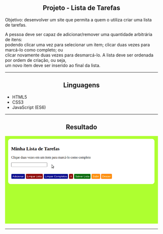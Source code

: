 <h2 align="center">Projeto - Lista de Tarefas</h2>
   
   <p>
       Objetivo: desenvolver um site que permita a quem o utiliza criar uma lista de tarefas.<br> 
   </p>
   <p>
       A pessoa deve ser capaz de adicionar/remover uma quantidade arbitrária de itens:<br>
       podendo clicar uma vez para selecionar um item; clicar duas vezes para marcá-lo como completo; ou<br>
       clicar novamente duas vezes para desmarcá-lo. A lista deve ser ordenada por ordem de criação, ou seja,<br>
       um novo item deve ser inserido ao final da lista.
   </p>

---

<h2 align="center">Linguagens</h2>

 - HTML5
 - CSS3
 - JavaScript (ES6)

---

<h2 align="center">Resultado</h2>

![Lista de Tarefas](./todo-list.gif)

---

